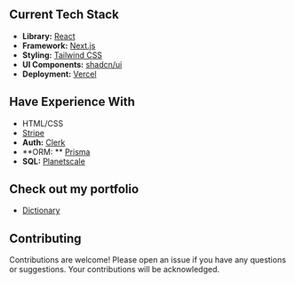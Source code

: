 ## Current Tech Stack

- **Library:** [React](https://react.dev)
- **Framework:** [Next.js](https://nextjs.org)
- **Styling:** [Tailwind CSS](https://tailwindcss.com)
- **UI Components:** [shadcn/ui](https://ui.shadcn.com)
- **Deployment:** [Vercel](https://vercel.com/)

## Have Experience With

- HTML/CSS
- [Stripe](https://stripe.com)
- **Auth:** [Clerk](https://clerk.com)
- **ORM: ** [Prisma](https://www.prisma.io/)
- **SQL:** [Planetscale](https://planetscale.com/)

## Check out my portfolio

- [Dictionary](https://dictionary-beta-ten.vercel.app/)

## Contributing

Contributions are welcome! Please open an issue if you have any questions or suggestions. Your contributions will be acknowledged.
